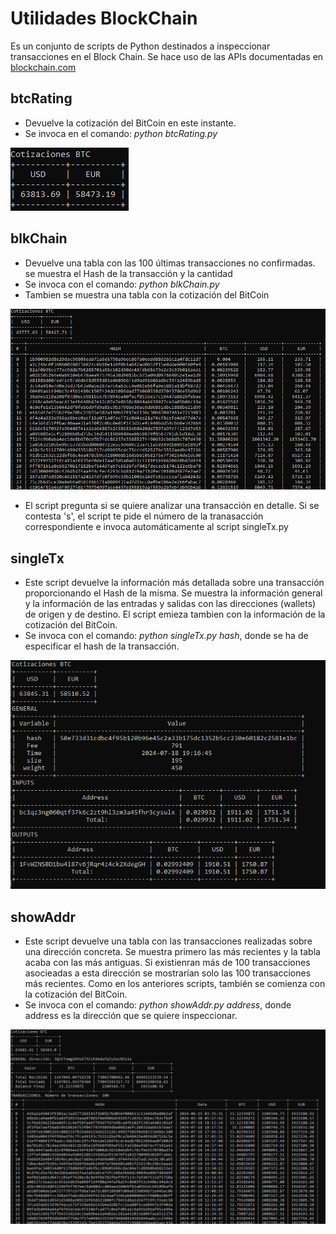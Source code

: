 # Utilidades BlockChain

Es un conjunto de scripts de Python destinados a inspeccionar transacciones en el Block Chain. Se hace uso de las APIs documentadas en [blockchain.com](https://www.blockchain.com/es/explorer/api/blockchain_api) 

## btcRating

* Devuelve la cotización del BitCoin en este instante.
* Se invoca en el comando: _python btcRating.py_

![Salida de btcRating.py](img/btcRating.PNG)

## blkChain

* Devuelve una tabla con las 100 últimas transacciones no confirmadas. se muestra el Hash de la transacción y la cantidad
* Se invoca con el comando: _python blkChain.py_ 
* Tambien se muestra una tabla con la cotización del BitCoin

![Salida de blkChain.py](/img/blkChain.png)

* El script pregunta si se quiere analizar una transacción en detalle. Si se contesta 's', el script te pide el número de la tranasacción correspondiente e invoca automáticamente al script singleTx.py

## singleTx

* Este script devuelve la información más detallada sobre una transacción proporcionando el Hash de la misma. Se muestra la información general y la información de las entradas y salidas con las direcciones (wallets) de origen y de destino. El script emieza tambien con la información de la cotización del BitCoin.
* Se invoca con el comando: _python singleTx.py hash_, donde se ha de especificar el hash de la transacción.

![Salida de singleTx.py](/img/singleTx.png)

## showAddr

* Este script devuelve una tabla con las transacciones realizadas sobre una dirección concreta. Se muestra primero las más recientes y la tabla acaba con las más antiguas. Si existienran más de 100 transacciones asocieadas a esta dirección se mostrarían solo las 100 transacciones más recientes. Como en los anteriores scripts, también se comienza con la cotización del BitCoin.
* Se invoca con el comando: _python showAddr.py address_, donde address es la dirección que se quiere inspeccionar.

![Salida de sowAddr.py](/img/showAddr.png)


